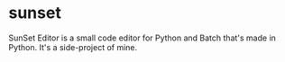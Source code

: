 # sunset
SunSet Editor is a small code editor for Python and Batch that's made in Python. It's a side-project of mine.

